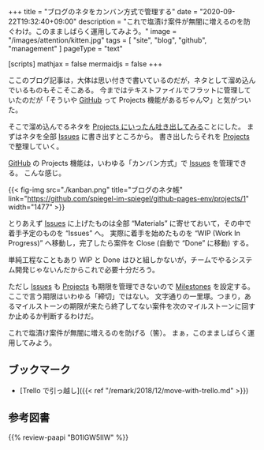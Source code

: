 +++
title = "ブログのネタをカンバン方式で管理する"
date =  "2020-09-22T19:32:40+09:00"
description = "これで塩漬け案件が無闇に増えるのを防ぐわけ。このまましばらく運用してみよう。"
image = "/images/attention/kitten.jpg"
tags = [ "site", "blog", "github", "management" ]
pageType = "text"

[scripts]
  mathjax = false
  mermaidjs = false
+++

ここのブログ記事は，大体は思い付きで書いているのだが，ネタとして溜め込んでいるものもそこそこある。
今まではテキストファイルでフラットに管理していたのだが「そういや [GitHub] って Projects 機能があるぢゃん♡」と気がついた。

そこで溜め込んでるネタを [Projects にいったん吐き出してみる][Projects]ことにした。
まずはネタを全部 [Issues] に書き出すところから。
書き出したらそれを [Projects] で整理していく。

[GitHub] の Projects 機能は，いわゆる「カンバン方式」で [Issues] を管理できる。
こんな感じ。

{{< fig-img src="./kanban.png" title="ブログのネタ帳" link="https://github.com/spiegel-im-spiegel/github-pages-env/projects/1" width="1477" >}}

とりあえず [Issues] に上げたものは全部 “Materials” に寄せておいて，その中で着手予定のものを “Issues” へ。
実際に着手を始めたものを “WIP (Work In Progress)” へ移動し，完了したら案件を Close (自動で “Done” に移動) する。

単純工程なこともあり WIP と Done はひと組しかないが，チームでやるシステム開発じゃないんだからこれで必要十分だろう。

ただし [Issues] も [Projects] も期限を管理できないので [Milestones] を設定する。
ここで言う期限はいわゆる「締切」ではない。
文字通りの一里塚。つまり，あるマイルストーンの期限が来たら終了してない案件を次のマイルストーンに回すか止めるか判断するわけだ。

これで塩漬け案件が無闇に増えるのを防げる（筈）。
まぁ，このまましばらく運用してみよう。

## ブックマーク

- [Trello で引っ越し]({{< ref "/remark/2018/12/move-with-trello.md" >}})

[GitHub]: https://github.com/
[Issues]: https://github.com/spiegel-im-spiegel/github-pages-env/issues "Issues · spiegel-im-spiegel/github-pages-env"
[Milestones]: https://github.com/spiegel-im-spiegel/github-pages-env/milestones "Milestones - spiegel-im-spiegel/github-pages-env"
[Projects]: https://github.com/spiegel-im-spiegel/github-pages-env/projects/1 "ブログのネタ帳"

## 参考図書

{{% review-paapi "B01IGW5IIW" %}} <!-- リーン開発の現場 -->
